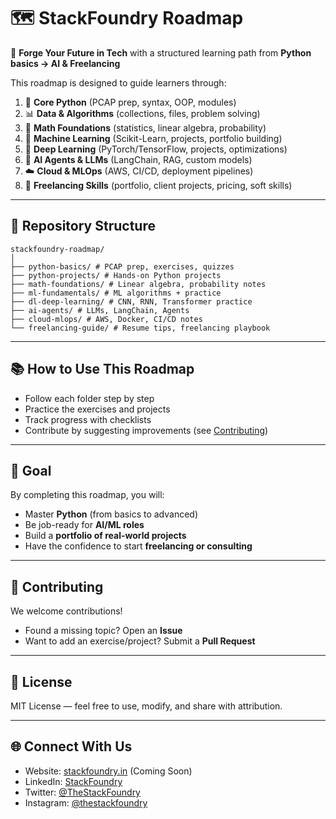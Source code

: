 # 🗺️ StackFoundry Roadmap
🚀 **Forge Your Future in Tech** with a structured learning path from **Python basics → AI & Freelancing**  

This roadmap is designed to guide learners through:  
1. 🐍 **Core Python** (PCAP prep, syntax, OOP, modules)  
2. 📊 **Data & Algorithms** (collections, files, problem solving)  
3. 🔢 **Math Foundations** (statistics, linear algebra, probability)  
4. 🤖 **Machine Learning** (Scikit-Learn, projects, portfolio building)  
5. 🧠 **Deep Learning** (PyTorch/TensorFlow, projects, optimizations)  
6. 💬 **AI Agents & LLMs** (LangChain, RAG, custom models)  
7. ☁️ **Cloud & MLOps** (AWS, CI/CD, deployment pipelines)  
8. 💼 **Freelancing Skills** (portfolio, client projects, pricing, soft skills)

---

## 📂 Repository Structure
```
stackfoundry-roadmap/
│
├── python-basics/ # PCAP prep, exercises, quizzes
├── python-projects/ # Hands-on Python projects
├── math-foundations/ # Linear algebra, probability notes
├── ml-fundamentals/ # ML algorithms + practice
├── dl-deep-learning/ # CNN, RNN, Transformer practice
├── ai-agents/ # LLMs, LangChain, Agents
├── cloud-mlops/ # AWS, Docker, CI/CD notes
└── freelancing-guide/ # Resume tips, freelancing playbook
```

---

## 📚 How to Use This Roadmap
- Follow each folder step by step  
- Practice the exercises and projects  
- Track progress with checklists  
- Contribute by suggesting improvements (see [Contributing](#-contributing))  

---

## 🎯 Goal
By completing this roadmap, you will:  
- Master **Python** (from basics to advanced)  
- Be job-ready for **AI/ML roles**  
- Build a **portfolio of real-world projects**  
- Have the confidence to start **freelancing or consulting**  

---

## 🤝 Contributing
We welcome contributions!  
- Found a missing topic? Open an **Issue**  
- Want to add an exercise/project? Submit a **Pull Request**  

---

## 📜 License
MIT License — feel free to use, modify, and share with attribution.  

---

## 🌐 Connect With Us
- Website: [stackfoundry.in](https://stackfoundry.in) (Coming Soon)  
- LinkedIn: [StackFoundry](https://www.linkedin.com/company/stackfoundry)  
- Twitter: [@TheStackFoundry](https://twitter.com/TheStackFoundry)  
- Instagram: [@thestackfoundry](https://www.instagram.com/thestackfoundry)  
